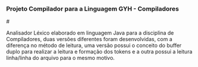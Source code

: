 <h3><b>Projeto Compilador para a Linguagem GYH - Compiladores</b></h1>
#
<p>Analisador Léxico elaborado em linguagem Java para a disciplina de Compiladores, duas versões
diferentes foram desenvolvidas, com a diferença no método de leitura, uma versão possui o conceito
do buffer duplo para realizar a leitura e formação dos tokens e a outra possui a leitura linha/linha
do arquivo para o mesmo motivo.</p>

